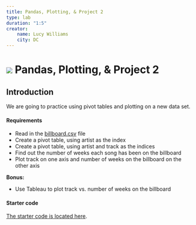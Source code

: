 ```yaml
---
title: Pandas, Plotting, & Project 2
type: lab
duration: "1:5"
creator:
    name: Lucy Williams
    city: DC
---
```


# ![](https://ga-dash.s3.amazonaws.com/production/assets/logo-9f88ae6c9c3871690e33280fcf557f33.png) Pandas, Plotting, & Project 2

## Introduction

We are going to practice using pivot tables and plotting on a new data set.

#### Requirements

- Read in the [billboard.csv](./assets/datasets/billboard.csv) file
- Create a pivot table, using artist as the index
- Create a pivot table, using artist and track as the indices
- Find out the number of weeks each song has been on the billboard
- Plot track on one axis and number of weeks on the billboard on the other axis

**Bonus:**
- Use Tableau to plot track vs. number of weeks on the billboard

#### Starter code

[The starter code is located here](./code/starter-code/).
